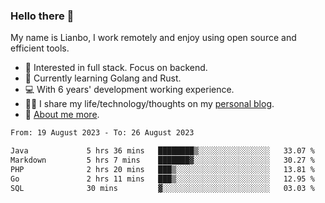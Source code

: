 ### Hello there 👋

My name is Lianbo, I work remotely and enjoy using open source and efficient tools.

- 🔭 Interested in full stack. Focus on backend.
- 🌱 Currently learning Golang and Rust.
- 💻 With 6 years' development working experience.
- ✍🏻 I share my life/technology/thoughts on my [personal blog](https://godruoyi.com).
- 👒 [About me more](https://godruoyi.com/posts/About-godruoyi).

<!--START_SECTION:waka-->

```txt
From: 19 August 2023 - To: 26 August 2023

Java             5 hrs 36 mins   ████████▒░░░░░░░░░░░░░░░░   33.07 %
Markdown         5 hrs 7 mins    ███████▓░░░░░░░░░░░░░░░░░   30.27 %
PHP              2 hrs 20 mins   ███▒░░░░░░░░░░░░░░░░░░░░░   13.81 %
Go               2 hrs 11 mins   ███▒░░░░░░░░░░░░░░░░░░░░░   12.95 %
SQL              30 mins         ▓░░░░░░░░░░░░░░░░░░░░░░░░   03.03 %
```

<!--END_SECTION:waka-->
